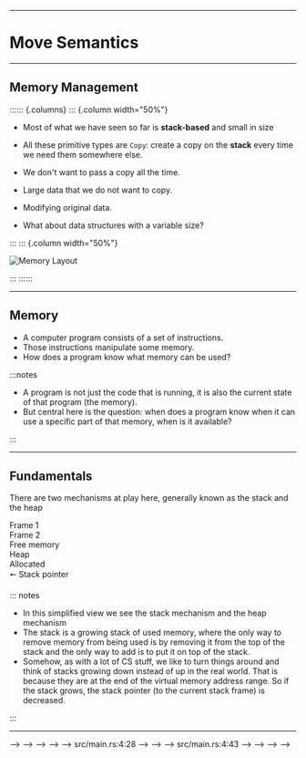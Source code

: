 <!-- markdownlint-disable-file MD034 MD033 MD001 MD024 MD026-->

---

# Move Semantics

---

## Memory Management

<!-- prettier-ignore-start -->
:::::: {.columns}
::: {.column width="50%"}

- Most of what we have seen so far is **stack-based** and small in size

- All these primitive types are `Copy`: create a copy on the **stack** every time we need them somewhere else.
- We don't want to pass a copy all the time.
- Large data that we do not want to copy.
- Modifying original data.
- What about data structures with a variable size?

:::
::: {.column width="50%"}

![Memory Layout](${meta:include-base-dir}/assets/images/A1-memory-expanded.svg)

:::
::::::

<!-- prettier-ignore-end -->

---

## Memory

- A computer program consists of a set of instructions.
- Those instructions manipulate some memory.
- How does a program know what memory can be used?

:::notes

- A program is not just the code that is running, it is also the current state
  of that program (the memory).
- But central here is the question: when does a program know when it can use a
  specific part of that memory, when is it available?

:::

---

## Fundamentals

There are two mechanisms at play here, generally known as the stack and the heap

<div class="grid grid-cols-2">
  <div class="flex flex-col rounded-md p-1 bg-teal-100 text-center w-md h-250px">
      <div class="bg-red-100 rounded-t-md flex flex-col">
          <div class="bg-red-200 rounded-t-md p-1 border-red-500 border">Frame 1</div>
          <div class="bg-red-200 p-1 border-red-500 border border-t-0">Frame 2</div>
      </div>
      <div class="bg-blue-100 flex-1 align-middle flex flex-col">
          <div class="text-gray-500 p-1">Free memory</div>
      </div>
      <div class="bg-yellow-100 rounded-b-md h-130px flex flex-col">
          <div class="text-gray-500 p-2">Heap</div>
          <div class="bg-yellow-300 mb-3 h-7">Allocated</div>
          <div class="bg-yellow-300 mb-1 h-9"></div>
          <div class="bg-yellow-300 h-4"></div>
      </div>
  </div>
  <div>
      <div class="relative top-12 left-6">🠔 Stack pointer</div>
  </div>
</div>

::: notes

- In this simplified view we see the stack mechanism and the heap mechanism
- The stack is a growing stack of used memory, where the only way to remove
  memory from being used is by removing it from the top of the stack and the
  only way to add is to put it on top of the stack.
- Somehow, as with a lot of CS stuff, we like to turn things around and think of
  stacks growing down instead of up in the real world. That is because they are
  at the end of the virtual memory address range. So if the stack grows, the
  stack pointer (to the current stack frame) is decreased.

:::

---

<!---->
<!-- # Fundamentals -->
<!---->
<!-- There are two mechanisms at play here, generally known as the stack and the heap -->
<!---->
<!-- <div class="grid grid-cols-2"> -->
<!--     <div class="flex flex-col rounded-md p-1 bg-teal-100 text-center w-md h-350px"> -->
<!--         <div class="bg-red-100 rounded-t-md flex flex-col"> -->
<!--             <div class="bg-red-200 rounded-t-md p-1 border-red-500 border">Frame 1</div> -->
<!--             <div class="bg-red-200 p-1 border-red-500 border border-t-0">Frame 2</div> -->
<!--             <div class="bg-red-200 p-1 border-red-500 border border-t-0">Frame 3</div> -->
<!--         </div> -->
<!--         <div class="bg-blue-100 flex-1 align-middle flex flex-col"> -->
<!--             <div class="text-gray-500 p-1">Free memory</div> -->
<!--         </div> -->
<!--         <div class="bg-yellow-100 rounded-b-md h-130px flex flex-col"> -->
<!--             <div class="text-gray-500 p-2">Heap</div> -->
<!--             <div class="bg-yellow-300 mb-3 h-7">Allocated</div> -->
<!--             <div class="bg-yellow-300 mb-1 h-9"></div> -->
<!--             <div class="bg-yellow-300 h-4"></div> -->
<!--         </div> -->
<!--     </div> -->
<!--     <div> -->
<!--         <div class="relative top-19 left-6">🠔 Stack pointer</div> -->
<!--         <div class="relative pl-7 top-20"> -->
<!--             A stack frame is allocated for every function call. It contains exactly -->
<!--             enough space for all local variables, arguments and stores where the -->
<!--             previous stack frame starts. -->
<!--         </div> -->
<!--     </div> -->
<!-- </div> -->
<!---->
<!-- <!-- -->
<!-- * We create a new part of the stack, called stack frame, every time we enter a function, meanwhile -->
<!-- we have a small special bit of memory, register, where the current top of the stack is -->
<!-- recorded. -->
<!-- --> -->
<!---->
<!-- --- -->
<!---->
<!-- # Fundamentals -->
<!---->
<!-- There are two mechanisms at play here, generally known as the stack and the heap -->
<!---->
<!-- <div class="grid grid-cols-2"> -->
<!--     <div class="flex flex-col rounded-md p-1 bg-teal-100 text-center w-md h-250px"> -->
<!--         <div class="bg-red-100 rounded-t-md flex flex-col"> -->
<!--             <div class="bg-red-200 rounded-t-md p-1 border-red-500 border">Frame 1</div> -->
<!--             <div class="bg-red-200 p-1 border-red-500 border border-t-0">Frame 2</div> -->
<!--         </div> -->
<!--         <div class="bg-blue-100 flex-1 align-middle flex flex-col"> -->
<!--             <div class="text-gray-500 p-1">Free memory</div> -->
<!--         </div> -->
<!--         <div class="bg-yellow-100 rounded-b-md h-130px flex flex-col"> -->
<!--             <div class="text-gray-500 p-2">Heap</div> -->
<!--             <div class="bg-yellow-300 mb-3 h-7">Allocated</div> -->
<!--             <div class="bg-yellow-300 mb-1 h-9"></div> -->
<!--             <div class="bg-yellow-300 h-4"></div> -->
<!--         </div> -->
<!--     </div> -->
<!--     <div> -->
<!--         <div class="relative top-12 left-6">🠔 Stack pointer</div> -->
<!--         <div class="relative pl-7 top-13"> -->
<!--             Once a function call ends we just move back up, and everything below is -->
<!--             available as free memory once more. -->
<!--         </div> -->
<!--     </div> -->
<!-- </div> -->
<!---->
<!-- <!-- -->
<!-- * And as we leave a function, we just put the stack pointer back down and we -->
<!-- just act as if everything above it doesn't exist. -->
<!-- * Also take a look at the heap memory instead, look at how there are many -->
<!-- differently sized blocks of memory scattered across the heap. -->
<!-- --> -->
<!---->
<!-- --- -->
<!---->
<!-- # Stack limitations -->
<!---->
<!-- The stack has limitations though, because it only grows as a result of a -->
<!-- function call. -->
<!---->
<!-- - Size of items on stack frame must be known at compile time -->
<!-- - If I don't know the size of a variable up front: What size should my stack -->
<!--   frame be? -->
<!-- - How can I handle arbitrary user input efficiently? -->
<!---->
<!-- <style> -->
<!--     .footnotes-sep { -->
<!--         margin-top: 45px; -->
<!--     } -->
<!---->
<!--     .footnotes { -->
<!--         @apply text-xs opacity-65; -->
<!--     } -->
<!---->
<!--     .footnote-backref { -->
<!--         display: none; -->
<!--     } -->
<!-- </style> -->
<!---->
<!-- <!-- -->
<!-- * You can definitely do a lot with just a stack, but really there are some -->
<!-- scenarios that aren't possible, or can only be done very inefficient when -->
<!-- we can only ever push and pop from the top of the stack. -->
<!-- * Because stack frames (at least for low level compiled languages such as Rust, -->
<!-- C and C++) need to be known at compile time, we also have somewhat limited -->
<!-- capabilities for dynamic variable sizes and dynamic user input -->
<!-- * Note that stack based operations are very much a solved problem, and you can -->
<!-- very safely use stack based variables in C and C++, because you don't have to -->
<!-- worry about cleaning them up, there are no pointers. -->
<!-- --> -->
<!---->
<!-- --- -->
<!---->
<!-- # The Heap -->
<!---->
<!-- If the lifetime of some data needs to outlive a certain scope, it can not be -->
<!-- placed on the stack. We need another construct: the heap. -->
<!---->
<!-- It's all in the name, the heap is just one big pile of memory for you to store -->
<!-- stuff in. But what part of the heap is in use? What part is available? -->
<!---->
<!-- - Data comes in all shapes and sizes -->
<!-- - When a new piece of data comes in we need to find a place in the heap that -->
<!--   still has a large enough chunk of data available -->
<!-- - When is a piece of heap memory no longer needed? -->
<!-- - Where does it start? Where does it end? -->
<!-- - When can we start using it? -->
<!---->
<!-- <!-- -->
<!-- * Meanwhile on the other side of our memory the heap is an unstructured pile -->
<!-- of data just waiting to be used. But how do we know what to use, when to use, -->
<!-- when to stop using? We can't keep on adding more and more memory or we would -->
<!-- run into a runaway memory leak quickly. -->
<!-- * Let's take a look how Rust solves working with the heap for us. -->
<!-- --> -->
<!---->
<!-- --- -->
<!---->
<!-- # Variable scoping (recap) -->
<!---->
<!-- ```rust -->
<!-- fn main() { // nothing in scope here -->
<!--     let i = 10; // i is now in scope -->
<!--     if i > 5 { -->
<!--         let j = i; // j is now also in scope -->
<!--         println!("i = {}, j = {}", i, j); -->
<!--     } // j is no longer in scope, i still remains -->
<!--     println!("i = {}", i); -->
<!-- } // i is no longer in scope -->
<!-- ``` -->
<!---->
<!-- <v-click> -->
<!---->
<!-- - `i` and `j` are examples containing a `Copy` type -->
<!-- - What if copying is too expensive? -->
<!---->
<!-- </v-click> -->
<!---->
<!-- <!-- -->
<!-- * When looking at how Rust solves working with the heap, we have to know a little -->
<!-- bit about variable scoping. -->
<!-- * In Rust, every variable has a scope, that is, a section of the code that that -->
<!-- variable is valid for. Note that this isn't that much different to other -->
<!-- programming languages. -->
<!-- * In our example we have `i` and `j`. Note how we can just create a copy by -->
<!-- assigning `i` to `j`. -->
<!-- * Here the type of i and j is actually known as a `Copy` type -->
<!-- * But sometimes there is data that would be way too much to Copy around every -->
<!-- time, it would make our program slow. -->
<!-- --> -->
<!---->
<!-- --- -->
<!---->
<!-- ## layout: four-square -->
<!---->
<!-- # Ownership -->
<!---->
<!-- ::topleft:: -->
<!---->
<!-- ```rust -->
<!-- let x = 5; -->
<!-- let y = x; -->
<!-- println!("{}", x); -->
<!-- ``` -->
<!---->
<!-- ::topright:: -->
<!---->
<!-- <div class="no-line-numbers"> -->
<!---->
<!-- <v-click> -->
<!---->
<!-- ```text -->
<!-- Compiling playground v0.0.1 (/playground) -->
<!-- Finished dev [unoptimized + debuginfo] target(s) in 4.00s -->
<!-- Running `target/debug/playground` -->
<!-- 5 -->
<!-- ``` -->
<!---->
<!-- </v-click> -->
<!---->
<!-- </div> -->
<!---->
<!-- ::bottomleft:: -->
<!---->
<!-- <v-click> -->
<!---->
<!-- ```rust -->
<!-- // Create an owned, heap allocated string -->
<!-- let s1 = String::from("hello"); -->
<!-- let s2 = s1; -->
<!-- println!("{}, world!", s1); -->
<!-- ``` -->
<!---->
<!-- </v-click> -->
<!---->
<!-- <v-click at="4"> -->
<!---->
<!-- Strings store their data on the heap because they can grow -->
<!---->
<!-- </v-click> -->
<!---->
<!-- ::bottomright:: -->
<!---->
<!-- <v-click at="3"> -->
<!---->
<!-- <div class="no-line-numbers"> -->
<!---->
<!-- ```text -->
<!-- Compiling playground v0.0.1 (/playground) -->
<!-- error[E0382]: borrow of moved value: `s1` -->
<!-- --> src/main.rs:4:28 -->
<!--   | -->
<!-- 2 |     let s1 = String::from("hello"); -->
<!--   |         -- move occurs because `s1` has type `String`, which does not implement the `Copy` trait -->
<!-- 3 |     let s2 = s1; -->
<!--   |              -- value moved here -->
<!-- 4 |     println!("{}, world!", s1); -->
<!--   |                            ^^ value borrowed here after move -->
<!-- ``` -->
<!---->
<!-- </div> -->
<!---->
<!-- </v-click> -->
<!---->
<!-- <!-- -->
<!-- * Let's take the previous example and get rid of some scopes, instead we are -->
<!-- just going to assign x to y, and then print both x and y. What do we think -->
<!-- is going to happen? -->
<!-- * Now the same example again, but now with a String, "hello", we are just going -->
<!-- to assign it to another variable and then print both s1 and s2. What do we -->
<!-- think is going to happen now? -->
<!-- * See how this time the compiler doesn't even let us run the program. Hold on, -->
<!-- what's going on here? -->
<!-- * Actually, in Rust strings can grow, that means that we can no longer store -->
<!-- them on the stack, and we can no longer just copy them around by re-assigning -->
<!-- them somewhere else. -->
<!-- --> -->
<!---->
<!-- --- -->
<!---->
<!-- <LightOrDark> -->
<!--   <template #dark> -->
<!--     <img src="/images/A1-i-own-this-dark.png" class="pl-30 h-90 float-right" /> -->
<!--   </template> -->
<!--   <template #light> -->
<!--     <img src="/images/A1-i-own-this-light.png" class="pl-30 h-90 float-right" /> -->
<!--   </template> -->
<!-- </LightOrDark> -->
<!---->
<!-- # Ownership -->
<!---->
<!-- - There is always ever only one owner of a stack value -->
<!-- - Once the owner goes out of scope (and is removed from the stack), any -->
<!--   associated values on the heap will be cleaned up as well -->
<!-- - Rust transfers ownership for non-copy types: _move semantics_ -->
<!---->
<!-- <!-- -->
<!-- * What we've just seen is the Rust ownership system in action. -->
<!-- * In Rust, every part of memory in use always has an owner variable. That -->
<!-- variable must always be the only owner, there can't be multiple owners. -->
<!-- * Once a scope that contains a variable ends we don't just pop the top from the -->
<!-- stack, but we also clean up any associated values on the heap. -->
<!-- * We can safely do this because we just said that this variable was the only -->
<!-- owner of that part of memory. -->
<!-- * Assigning a variable to another one actually moves ownership to the other -->
<!-- variable and removes it from the first variable, instead of aliasing it -->
<!-- (which is what C and C++ do) -->
<!-- --> -->
<!---->
<!-- --- -->
<!---->
<!-- ```rust -->
<!-- fn main() { -->
<!--     let s1 = String::from("hello"); -->
<!--     let len = calculate_length(s1); -->
<!--     println!("The length of '{}' is {}.", s1, len); -->
<!-- } -->
<!---->
<!-- fn calculate_length(s: String) -> usize { -->
<!--     s.len() -->
<!-- } -->
<!-- ``` -->
<!---->
<!-- <v-click> -->
<!---->
<!-- <div class="no-line-numbers"> -->
<!---->
<!-- ```text -->
<!-- Compiling playground v0.0.1 (/playground) -->
<!-- error[E0382]: borrow of moved value: `s1` -->
<!-- --> src/main.rs:4:43 -->
<!--   | -->
<!-- 2 | let s1 = String::from("hello"); -->
<!--   |     -- move occurs because `s1` has type `String`, which does not implement the `Copy` trait -->
<!-- 3 | let len = calculate_length(s1); -->
<!--   |                            -- value moved here -->
<!-- 4 | println!("The length of '{}' is {}.", s1, len); -->
<!--   |                                       ^^ value borrowed here after move -->
<!-- ``` -->
<!---->
<!-- </div> -->
<!---->
<!-- </v-click> -->
<!---->
<!-- <!-- -->
<!-- * Moving also works when calling a function, the function takes ownership of -->
<!-- the variable that is passed to it -->
<!-- * That means that when the function ends it -->
<!-- will go out of scope and should be cleaned up -->
<!-- * What do you think that will happen in this case when we try and print the -->
<!-- string and the length of the string after the function call. -->
<!-- --> -->
<!---->
<!-- --- -->
<!---->
<!-- # Moving out of a function -->
<!---->
<!-- We can return a value to move it out of the function -->
<!---->
<!-- ```rust -->
<!-- fn main() { -->
<!--     let s1 = String::from("hello"); -->
<!--     let (len, s1) = calculate_length(s1); -->
<!--     println!("The length of '{}' is {}.", s1, len); -->
<!-- } -->
<!---->
<!-- fn calculate_length(s: String) -> (usize, String) { -->
<!--     (s.len(), s) -->
<!-- } -->
<!-- ``` -->
<!---->
<!-- <v-click> -->
<!---->
<!-- <div class="no-line-numbers"> -->
<!---->
<!-- ```text -->
<!-- Compiling playground v0.0.1 (/playground) -->
<!-- Finished dev [unoptimized + debuginfo] target(s) in 5.42s -->
<!-- Running `target/debug/playground` -->
<!-- The length of 'hello' is 5. -->
<!-- ``` -->
<!---->
<!-- </div> -->
<!---->
<!-- </v-click> -->
<!---->
<!-- <!-- -->
<!-- * But what if we move a value into a function and we still want to use it -->
<!-- afterwards, we could choose to move it back at the end of the function, but -->
<!-- it really doesn't make for very nice code -->
<!-- * Note that Rust allows us to return multiple values from a function with -->
<!-- this syntax. -->
<!-- --> -->
<!---->
<!-- --- -->
<!---->
<!-- # Clone -->
<!---->
<!-- <img src="/images/A1-clone.jpg" class="float-right w-40" /> -->
<!---->
<!-- - Many types in Rust are `Clone`-able -->
<!-- - Use can use clone to create an explicit clone (in contrast to `Copy` which -->
<!--   creates an implicit copy). -->
<!-- - Creating a clone can be expensive and could take a long time, so be careful -->
<!-- - Not very efficient if a clone is short-lived like in this example -->
<!---->
<!-- ```rust -->
<!-- fn main() { -->
<!--     let x = String::from("hellothisisaverylongstring..."); -->
<!--     let len = get_length(x.clone()); -->
<!--     println!("{}: {}", x, len); -->
<!-- } -->
<!---->
<!-- fn get_length(arg: String) -> usize { -->
<!--     arg.len() -->
<!-- } -->
<!-- ``` -->
<!---->
<!-- <!-- -->
<!-- * There is something else in Rust -->
<!-- * Many types implement a way to create an explicit copy, such types are -->
<!-- clone-able. But note how we have to very explicitly say that we want a -->
<!-- clone. -->
<!-- * Such a clone is a full deep copy clone and can of course take a long -->
<!-- time, which is why Rust wants you to be explicit. -->
<!-- * Also in this example this is a really inefficient usage of our clone, -->
<!-- because it gets destroyed almost immediately after creation -->
<!-- --> -->
